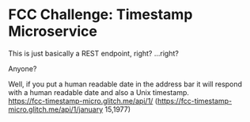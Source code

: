 # FCC Challenge: Timestamp Microservice

This is just basically a REST endpoint, right? ...right?

Anyone?

Well, if you put a human readable date in the address bar it will respond with a human readable date and also a Unix timestamp.\
https://fcc-timestamp-micro.glitch.me/api/1/
(https://fcc-timestamp-micro.glitch.me/api/1/january 15,1977)
